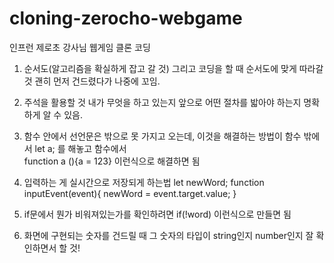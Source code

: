 # cloning-zerocho-webgame
인프런 제로초 강사님 웹게임 클론 코딩
1. 순서도(알고리즘을 확실하게 잡고 갈 것) 그리고 코딩을 할 때 순서도에 맞게 따라갈 것 괜히 먼저 건드렸다가 나중에 꼬임.

2. 주석을 활용할 것 내가 무엇을 하고 있는지 앞으로 어떤 절차를 밟아야 하는지 명확하게 알 수 있음.

3. 함수 안에서 선언문은 밖으로 못 가지고 오는데, 이것을 해결하는 방법이 함수 밖에서 let a; 를 해놓고 함수에서  
function a (){a = 123}
이런식으로 해결하면 됨

4.  입력하는 게 실시간으로 저장되게 하는법
let newWord;
function inputEvent(event){
    newWord = event.target.value; 
}

5. if문에서 뭔가 비워져있는가를 확인하려면
if(!word) 이런식으로 만들면 됨

6. 화면에 구현되는 숫자를 건드릴 때 그 숫자의 타입이 string인지 number인지 잘 확인하면서 할 것!
